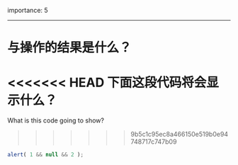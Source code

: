 importance: 5

---

# 与操作的结果是什么？

<<<<<<< HEAD
下面这段代码将会显示什么？
=======
What is this code going to show?
>>>>>>> 9b5c1c95ec8a466150e519b0e94748717c747b09

```js
alert( 1 && null && 2 );
```

